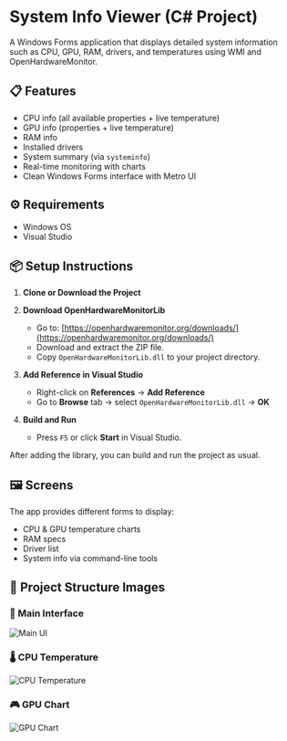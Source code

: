 # System Info Viewer (C# Project)

A Windows Forms application that displays detailed system information such as CPU, GPU, RAM, drivers, and temperatures using WMI and OpenHardwareMonitor.

## 📋 Features

- CPU info (all available properties + live temperature)
- GPU info (properties + live temperature)
- RAM info
- Installed drivers
- System summary (via `systeminfo`)
- Real-time monitoring with charts
- Clean Windows Forms interface with Metro UI

## ⚙ Requirements

- Windows OS
- Visual Studio

## 📦 Setup Instructions

1. **Clone or Download the Project**

2. **Download OpenHardwareMonitorLib**
   - Go to: [https://openhardwaremonitor.org/downloads/](https://openhardwaremonitor.org/downloads/)
   - Download and extract the ZIP file.
   - Copy `OpenHardwareMonitorLib.dll` to your project directory.

3. **Add Reference in Visual Studio**
   - Right-click on **References** → **Add Reference**
   - Go to **Browse** tab → select `OpenHardwareMonitorLib.dll` → **OK**

4. **Build and Run**
   - Press `F5` or click **Start** in Visual Studio.

After adding the library, you can build and run the project as usual.

## 🖼 Screens

The app provides different forms to display:
- CPU & GPU temperature charts
- RAM specs
- Driver list
- System info via command-line tools

## 📁 Project Structure Images

### 🧠 Main Interface
![Main UI](images/main-ui.png)

### 🌡 CPU Temperature
![CPU Temperature](images/cpu-temp.png)

### 🎮 GPU Chart
![GPU Chart](images/gpu-chart.png)
